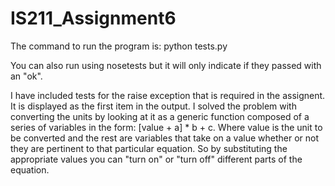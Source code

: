 # IS211_Assignment6

The command to run the program is:  python tests.py


You can also run using nosetests but it will only indicate if they passed with an "ok".

I have included tests for the raise exception that is required in the assignent.  It is displayed as the first item in the output.  I solved the problem with converting the units by looking at it as a generic function composed of a series of variables in the form: [value + a] * b + c.  Where value is the unit to be converted and the rest are variables that take on a value whether or not they are pertinent to that particular equation.  So by substituting the appropriate values you can "turn on" or "turn off" different parts of the equation. 
